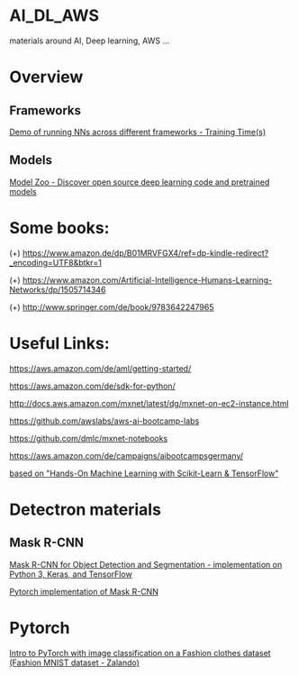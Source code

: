 # AI_DL_AWS
materials around AI, Deep learning, AWS ...

# Overview
## Frameworks

[Demo of running NNs across different frameworks - Training Time(s)](https://github.com/ilkarman/DeepLearningFrameworks)

## Models

[Model Zoo - Discover open source deep learning code and pretrained models](https://modelzoo.co/)


# Some books:

(+) https://www.amazon.de/dp/B01MRVFGX4/ref=dp-kindle-redirect?_encoding=UTF8&btkr=1

(+) https://www.amazon.com/Artificial-Intelligence-Humans-Learning-Networks/dp/1505714346

(+) http://www.springer.com/de/book/9783642247965


# Useful Links:

https://aws.amazon.com/de/aml/getting-started/

https://aws.amazon.com/de/sdk-for-python/

http://docs.aws.amazon.com/mxnet/latest/dg/mxnet-on-ec2-instance.html

https://github.com/awslabs/aws-ai-bootcamp-labs

https://github.com/dmlc/mxnet-notebooks

https://aws.amazon.com/de/campaigns/aibootcampsgermany/

[based on "Hands-On Machine Learning with Scikit-Learn & TensorFlow"](https://github.com/bjpcjp/scikit-and-tensorflow-workbooks)



# Detectron materials

## Mask R-CNN

[Mask R-CNN for Object Detection and Segmentation - implementation on Python 3, Keras, and TensorFlow](https://github.com/matterport/Mask_RCNN)

[Pytorch implementation of Mask R-CNN](https://github.com/multimodallearning/pytorch-mask-rcnn)


# Pytorch

[Intro to PyTorch with image classification on a Fashion clothes dataset (Fashion MNIST dataset - Zalando)](https://medium.com/ml2vec/intro-to-pytorch-with-image-classification-on-a-fashion-clothes-dataset-e589682df0c5)

